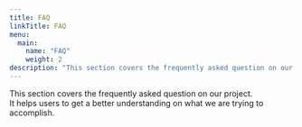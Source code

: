 ```yaml
---
title: FAQ
linkTitle: FAQ
menu:
  main:
    name: "FAQ"
    weight: 2
description: "This section covers the frequently asked question on our project"
---
```


This section covers the frequently asked question on our project.  
It helps users to get a better understanding on what we are trying to accomplish.
